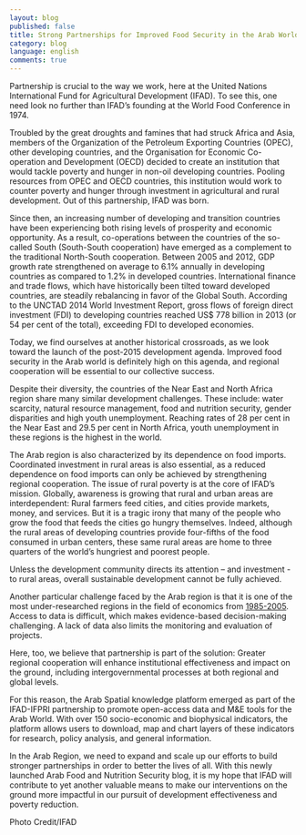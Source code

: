 ```yaml
---
layout: blog
published: false
title: Strong Partnerships for Improved Food Security in the Arab World
category: blog
language: english
comments: true
---
```


Partnership is crucial to the way we work, here at the United Nations International Fund for Agricultural Development (IFAD). To see this, one need look no further than IFAD’s founding at the World Food Conference in 1974. 

Troubled by the great droughts and famines that had struck Africa and Asia, members of the Organization of the Petroleum Exporting Countries (OPEC), other developing countries, and the Organisation for Economic Co-operation and Development (OECD) decided to create an institution that would tackle poverty and hunger in non-oil developing countries. Pooling resources from OPEC and OECD countries, this institution would work to counter poverty and hunger through investment in agricultural and rural development. Out of this partnership, IFAD was born. 

Since then, an increasing number of developing and transition countries have been experiencing both rising levels of prosperity and economic opportunity. As a result, co-operations between the countries of the so-called South (South-South cooperation) have emerged as a complement to the traditional North-South cooperation. Between 2005 and 2012, GDP growth rate strengthened on average to 6.1% annually in developing countries as compared to 1.2% in developed countries. International finance and trade flows, which have historically been tilted toward developed countries, are steadily rebalancing in favor of the Global South. According to the UNCTAD 2014 World Investment Report, gross flows of foreign direct investment (FDI) to developing countries reached US$ 778 billion in 2013 (or 54 per cent of the total), exceeding FDI to developed economies.

Today, we find ourselves at another historical crossroads, as we look toward the launch of the post-2015 development agenda. Improved food security in the Arab world is definitely high on this agenda, and regional cooperation will be essential to our collective success.

Despite their diversity, the countries of the Near East and North Africa region share many similar development challenges. These include: water scarcity, natural resource management, food and nutrition security, gender disparities and high youth unemployment. Reaching rates of 28 per cent in the Near East and 29.5 per cent in North Africa, youth unemployment in these regions is the highest in the world.

The Arab region is also characterized by its dependence on food imports. Coordinated investment in rural areas is also essential, as a reduced dependence on food imports can only be achieved by strengthening regional cooperation. 
The issue of rural poverty is at the core of IFAD’s mission. Globally, awareness is growing that rural and urban areas are interdependent: Rural farmers feed cities, and cities provide markets, money, and services. But it is a tragic irony that many of the people who grow the food that feeds the cities go hungry themselves. Indeed, although the rural areas of developing countries provide four-fifths of the food consumed in urban centers, these same rural areas are home to three quarters of the world’s hungriest and poorest people. 

Unless the development community directs its attention – and investment - to rural areas, overall sustainable development cannot be fully achieved. 

Another particular challenge faced by the Arab region is that it is one of the most under-researched regions in the field of economics from [1985-2005](http://www.economist.com/blogs/freeexchange/2014/01/academic-research). Access to data is difficult, which makes evidence-based decision-making challenging. A lack of data also limits the monitoring and evaluation of projects. 

Here, too, we believe that partnership is part of the solution: Greater regional cooperation will enhance institutional effectiveness and impact on the ground, including intergovernmental processes at both regional and global levels.

For this reason, the Arab Spatial knowledge platform emerged as part of the IFAD-IFPRI partnership to promote open-access data and M&E tools for the Arab World. With over 150 socio-economic and biophysical indicators, the platform allows users to download, map and chart layers of these indicators for research, policy analysis, and general information.

In the Arab Region, we need to expand and scale up our efforts to build stronger partnerships in order to better the lives of all. With this newly launched Arab Food and Nutrition Security blog, it is my hope that IFAD will contribute to yet another valuable means to make our interventions on the ground more impactful in our pursuit of development effectiveness and poverty reduction.

Photo Credit/IFAD
